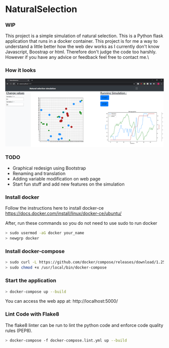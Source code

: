 # NaturalSelection

### WIP

This project is a simple simulation of natural selection. This is a Python flask application that runs in a docker container. This project is for me a way to understand a little better how the web dev works as I currently don't know Javascript, Boostrap or html. Therefore don't judge the code too harshly.\
However if you have any advice or feedback feel free to contact me.\

### How it looks
<p align="center">
<img style="display: block; margin: auto;" alt="photo" src="./screenshot_app.PNG">
</p>

### TODO
- Graphical redesign using Bootstrap
- Renaming and translation
- Adding variable modification on web page
- Start fun stuff and add new features on the simulation

### Install docker
Follow the instructions here to install docker-ce https://docs.docker.com/install/linux/docker-ce/ubuntu/

After, run these commands so you do not need to use sudo to run docker
```bash
> sudo usermod -aG docker your_name
> newgrp docker
```

### Install docker-compose
```bash
> sudo curl -L https://github.com/docker/compose/releases/download/1.25.4/docker-compose-`uname -s`-`uname -m` -o /usr/local/bin/docker-compose
> sudo chmod +x /usr/local/bin/docker-compose
```

### Start the application
```bash
> docker-compose up --build
```
You can access the web app at: http://localhost:5000/

### Lint Code with Flake8
The flake8 linter can be run to lint the python code and enforce code quality rules (PEP8).

```bash
> docker-compose -f docker-compose.lint.yml up --build
```

